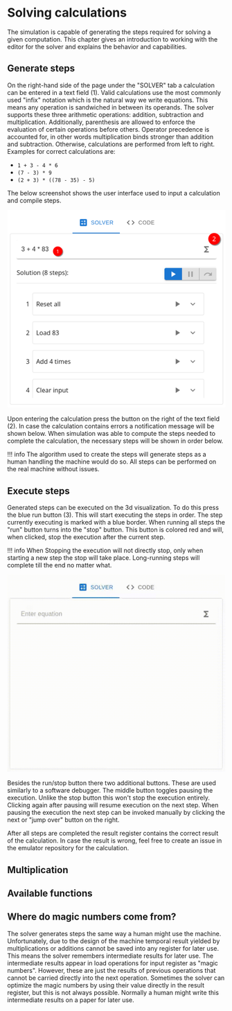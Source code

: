 
# Solving calculations

The simulation is capable of generating the steps required for solving a given
computation. This chapter gives an introduction to working with the editor
for the solver and explains the behavior and capabilities.

## Generate steps

On the right-hand side of the page under the "SOLVER" tab a
calculation can be entered in a text field (1). Valid calculations use the
most commonly used "infix" notation which is the natural way we write equations.
This means any operation is sandwiched in between its operands.
The solver supports these three arithmetic operations: addition, subtraction
and multiplication. Additionally, parenthesis are allowed to enforce the
evaluation of certain operations before others. Operator precedence is accounted
for, in other words multiplication binds stronger than addition and subtraction.
Otherwise, calculations are performed from left to right.
Examples for correct calculations are:

- `1 + 3 - 4 * 6`
- `(7 - 3) * 9`
- `(2 + 3) * ((78 - 35) - 5)`

The below screenshot shows the user interface used to input a calculation and
compile steps.

![](./assets/solver_editor.png)

Upon entering the calculation press the button on the right of the text field (2).
In case the calculation contains errors a notification message will be shown below.
When simulation was able to compute the steps needed to complete the calculation,
the necessary steps will be shown in order below.

!!! info
    The algorithm used to create the steps will generate steps as a human
    handling the machine would do so. All steps can be performed on the real
    machine without issues.

## Execute steps

Generated steps can be executed on the 3d visualization. To do this press
the blue run button (3). This will start executing the steps in order.
The step currently executing is marked with a blue border.
When running all steps the "run" button turns into the "stop" button.
This button is colored red and will, when clicked, stop the execution after
the current step.

!!! info
    When Stopping the execution will not directly stop, only when starting
    a new step the stop will take place. Long-running steps will complete till
    the end no matter what.

![](./assets/sovler_editor_example.gif)

Besides the run/stop button there two additional buttons. These are used
similarly to a software debugger. The middle button toggles pausing the
execution. Unlike the stop button this won't stop the execution entirely.
Clicking again after pausing will resume execution on the next step.
When pausing the execution the next step can be invoked manually by clicking
the next or "jump over" button on the right.

After all steps are completed the result register contains the correct result
of the calculation. In case the result is wrong, feel free to create an issue
in the emulator repository for the calculation.

## Multiplication

## Available functions

## Where do magic numbers come from?

The solver generates steps the same way a human might use the machine. Unfortunately,
due to the design of the machine temporal result yielded by multiplications or additions
cannot be saved into any register for later use. This means the solver remembers
intermediate results for later use. The intermediate results appear in load
operations for input register as "magic numbers". However, these are just the
results of previous operations that cannot be carried directly into the next
operation. Sometimes the solver can optimize the magic numbers by using their
value directly in the result register, but this is not always possible.
Normally a human might write this intermediate results on a paper for later use.
